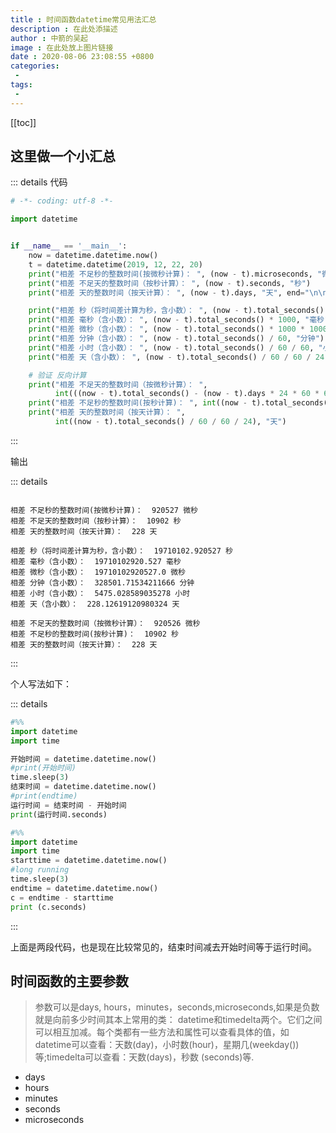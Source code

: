 ```yaml
---
title : 时间函数datetime常见用法汇总
description : 在此处添描述
author : 中箭的吴起
image : 在此处放上图片链接
date : 2020-08-06 23:08:55 +0800
categories:
 -
tags:
 -
---
```

[[toc]]

## 这里做一个小汇总

::: details 代码
```python
# -*- coding: utf-8 -*-

import datetime


if __name__ == '__main__':
    now = datetime.datetime.now()
    t = datetime.datetime(2019, 12, 22, 20)
    print("相差 不足秒的整数时间(按微秒计算)： ", (now - t).microseconds, "微秒")
    print("相差 不足天的整数时间（按秒计算）： ", (now - t).seconds, "秒")
    print("相差 天的整数时间（按天计算）： ", (now - t).days, "天", end="\n\n")

    print("相差 秒（将时间差计算为秒，含小数）： ", (now - t).total_seconds(), "秒")
    print("相差 毫秒（含小数）： ", (now - t).total_seconds() * 1000, "毫秒")
    print("相差 微秒（含小数）： ", (now - t).total_seconds() * 1000 * 1000, "微秒")
    print("相差 分钟（含小数）： ", (now - t).total_seconds() / 60, "分钟")
    print("相差 小时（含小数）： ", (now - t).total_seconds() / 60 / 60, "小时")
    print("相差 天（含小数）： ", (now - t).total_seconds() / 60 / 60 / 24, "天", end="\n\n")

    # 验证 反向计算
    print("相差 不足天的整数时间（按微秒计算）： ",
          int(((now - t).total_seconds() - (now - t).days * 24 * 60 * 60 - (now - t).seconds) * 1000 * 1000), "微秒")
    print("相差 不足秒的整数时间(按秒计算)： ", int((now - t).total_seconds() - (now - t).days * 24 * 60 * 60), "秒")
    print("相差 天的整数时间（按天计算）： ",
          int((now - t).total_seconds() / 60 / 60 / 24), "天")
```          
:::

输出
>

::: details
```

相差 不足秒的整数时间(按微秒计算)：  920527 微秒
相差 不足天的整数时间（按秒计算）：  10902 秒
相差 天的整数时间（按天计算）：  228 天

相差 秒（将时间差计算为秒，含小数）：  19710102.920527 秒
相差 毫秒（含小数）：  19710102920.527 毫秒
相差 微秒（含小数）：  19710102920527.0 微秒
相差 分钟（含小数）：  328501.71534211666 分钟
相差 小时（含小数）：  5475.028589035278 小时
相差 天（含小数）：  228.12619120980324 天

相差 不足天的整数时间（按微秒计算）：  920526 微秒
相差 不足秒的整数时间(按秒计算)：  10902 秒
相差 天的整数时间（按天计算）：  228 天
```
:::



个人写法如下：

::: details
```python
#%%
import datetime
import time

开始时间 = datetime.datetime.now()
#print(开始时间)
time.sleep(3)
结束时间 = datetime.datetime.now()
#print(endtime)
运行时间 = 结束时间 - 开始时间
print(运行时间.seconds)
```
```python
#%%
import datetime
import time 
starttime = datetime.datetime.now()
#long running
time.sleep(3)
endtime = datetime.datetime.now()
c = endtime - starttime
print (c.seconds)
```
:::

上面是两段代码，也是现在比较常见的，结束时间减去开始时间等于运行时间。

## 时间函数的主要参数

>参数可以是days, hours，minutes，seconds,microseconds,如果是负数就是向前多少时间其本上常用的类： datetime和timedelta两个。它们之间可以相互加减。每个类都有一些方法和属性可以查看具体的值，如 datetime可以查看：天数(day)，小时数(hour)，星期几(weekday())等;timedelta可以查看：天数(days)，秒数 (seconds)等.


* days
* hours
* minutes
* seconds
* microseconds
